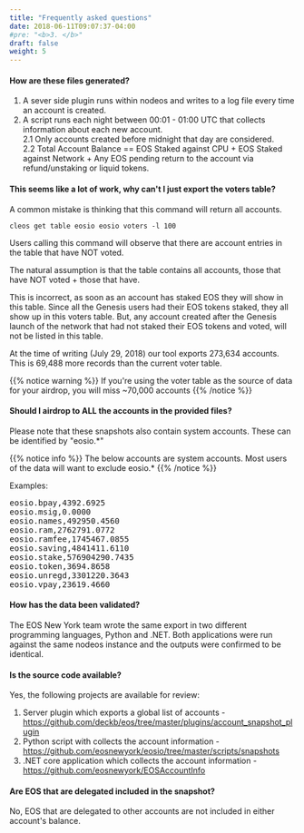 ```yaml
---
title: "Frequently asked questions"
date: 2018-06-11T09:07:37-04:00
#pre: "<b>3. </b>"
draft: false
weight: 5
---
```


#### How are these files generated?

1. A sever side plugin runs within nodeos and writes to a log file every time an account is created.    
2. A script runs each night between 00:01 - 01:00 UTC that collects information about each new account.   
2.1 Only accounts created before midnight that day are considered.  
2.2 Total Account Balance == EOS Staked against CPU + EOS Staked against Network + Any EOS pending return to the account via refund/unstaking or liquid tokens. 

#### This seems like a lot of work, why can't I just export the voters table?

A common mistake is thinking that this command will return all accounts.
```
cleos get table eosio eosio voters -l 100
```
Users calling this command will observe that there are account entries in the table that have NOT voted.  

The natural assumption is that the table contains all accounts, those that have NOT voted + those that have.  

This is incorrect, as soon as an account has staked EOS they will show in this table. Since all the Genesis users had their EOS tokens staked, they all show up in this voters table. But, any account created after the Genesis launch of the network that had not staked their EOS tokens and voted, will not be listed in this table. 

At the time of writing (July 29, 2018) our tool exports 273,634 accounts. This is 69,488 more records than the current voter table. 

{{% notice warning %}}
If you're using the voter table as the source of data for your airdrop, you will miss ~70,000 accounts
{{% /notice %}}

#### Should I airdrop to ALL the accounts in the provided files?

Please note that these snapshots also contain system accounts. These can be identified by "eosio.*"

{{% notice info %}}
The below accounts are system accounts. Most users of the data will want to exclude eosio.*
{{% /notice %}}

Examples:

<pre>
eosio.bpay,4392.6925
eosio.msig,0.0000
eosio.names,492950.4560
eosio.ram,2762791.0772
eosio.ramfee,1745467.0855
eosio.saving,4841411.6110
eosio.stake,576904290.7435
eosio.token,3694.8658
eosio.unregd,3301220.3643
eosio.vpay,23619.4660
</pre>

#### How has the data been validated?

The EOS New York team wrote the same export in two different programming languages, Python and .NET. Both applications were run against the same nodeos instance and the outputs were confirmed to be identical. 

#### Is the source code available?

Yes, the following projects are available for review:   
1. Server plugin which exports a global list of accounts - https://github.com/deckb/eos/tree/master/plugins/account_snapshot_plugin  
2. Python script with collects the account information - https://github.com/eosnewyork/eosio/tree/master/scripts/snapshots  
3. .NET core application which collects the account information - https://github.com/eosnewyork/EOSAccountInfo

#### Are EOS that are delegated included in the snapshot?

No, EOS that are delegated to other accounts are not included in either account's balance. 

